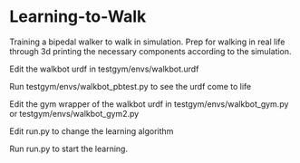# Learning-to-Walk
Training a bipedal walker to walk in simulation. Prep for walking in real life through 3d printing the necessary components according to the simulation.

Edit the walkbot urdf in testgym/envs/walkbot.urdf

Run testgym/envs/walkbot_pbtest.py to see the urdf come to life

Edit the gym wrapper of the walkbot urdf in testgym/envs/walkbot_gym.py or testgym/envs/walkbot_gym2.py

Edit run.py to change the learning algorithm

Run run.py to start the learning.
